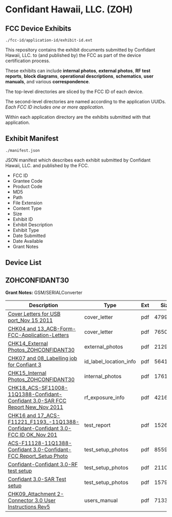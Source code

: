 # Confidant Hawaii, LLC. (ZOH)
## FCC Device Exhibits

```
./fcc-id/application-id/exhibit-id.ext
```

This repository contains the exhibit documents submitted by Confidant Hawaii, LLC. to (and published by) the FCC as part of the device certification process.

These exhibits can include **internal photos**, **external photos**, **RF test reports**, **block diagrams**, **operational descriptions**, **schematics**, **user manuals**, and various **correspondence**.

The top-level directories are sliced by the FCC ID of each device.

The second-level directories are named according to the application UUIDs. *Each FCC ID includes one or more application.*

Within each application directory are the exhibits submitted with that application. 

## Exhibit Manifest

```
./manifest.json
```

JSON manifest which describes each exhibit submitted by Confidant Hawaii, LLC. and published by the FCC.

- FCC ID
- Grantee Code
- Product Code
- MD5
- Path
- File Extension
- Content Type
- Size
- Exhibit ID
- Exhibit Description
- Exhibit Type
- Date Submitted
- Date Available
- Grant Notes

## Device List
## ZOHCONFIDANT30
**Grant Notes:** GSM/SERIALConverter

| Description | Type | Ext | Size | Submitted | Available |
| ----------- | ---- | --- | ---- | --------- | --------- |
| [Cover Letters for USB port_Nov 15 2011](ZOHCONFIDANT30/83031d5f86d56083c5f5db3446cc8780/1594999.pdf) | cover_letter | pdf | 47994 | 2011-12-05 | 2011-12-06 |
| [CHK04 and 13_ACB-Form-FCC-Application-Letters](ZOHCONFIDANT30/83031d5f86d56083c5f5db3446cc8780/1595631.pdf) | cover_letter | pdf | 76502 | 2011-12-06 | 2011-12-06 |
| [CHK14_External Photos_ZOHCONFIDANT30](ZOHCONFIDANT30/83031d5f86d56083c5f5db3446cc8780/1595000.pdf) | external_photos | pdf | 2129491 | 2011-12-05 | 2011-12-06 |
| [CHK07 and 08_Labelling job for Confiant 3](ZOHCONFIDANT30/83031d5f86d56083c5f5db3446cc8780/1595001.pdf) | id_label_location_info | pdf | 564144 | 2011-12-05 | 2011-12-06 |
| [CHK15_Internal Photos_ZOHCONFIDANT30](ZOHCONFIDANT30/83031d5f86d56083c5f5db3446cc8780/1595002.pdf) | internal_photos | pdf | 1761508 | 2011-12-05 | 2011-12-06 |
| [CHK18_ACS-SF11008-11Q1388-Confidant-Confidant 3.0-SAR FCC Report New_Nov 2011](ZOHCONFIDANT30/83031d5f86d56083c5f5db3446cc8780/1595006.pdf) | rf_exposure_info | pdf | 4216538 | 2011-12-05 | 2011-12-06 |
| [CHK16 and 17_ACS-F11221_F1193_-11Q1388-Confidant-Confidant 3.0-FCC ID OK_Nov 201](ZOHCONFIDANT30/83031d5f86d56083c5f5db3446cc8780/1595008.pdf) | test_report | pdf | 1526470 | 2011-12-05 | 2011-12-06 |
| [ACS-F11128-11Q1388-Confidant 3.0-Confidant-FCC Report_Setup Photo](ZOHCONFIDANT30/83031d5f86d56083c5f5db3446cc8780/1595009.pdf) | test_setup_photos | pdf | 855952 | 2011-12-05 | 2011-12-06 |
| [Confidant-Confidant 3.0-RF test setup](ZOHCONFIDANT30/83031d5f86d56083c5f5db3446cc8780/1595010.pdf) | test_setup_photos | pdf | 211088 | 2011-12-05 | 2011-12-06 |
| [Confidant 3.0-SAR Test setup](ZOHCONFIDANT30/83031d5f86d56083c5f5db3446cc8780/1595011.pdf) | test_setup_photos | pdf | 157948 | 2011-12-05 | 2011-12-06 |
| [CHK09_Attachment 2-Connector 3.0 User Instructions Rev5](ZOHCONFIDANT30/83031d5f86d56083c5f5db3446cc8780/1595012.pdf) | users_manual | pdf | 713365 | 2011-12-05 | 2011-12-06 |
